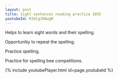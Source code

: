 ```yaml
---
layout: post
title: Sight sentences reading practice 1055
youtubeId: R3XCgJO6wgM
---
```

 
 
Helps to learn sight words and their spelling.

Opportunitiy to repeat the spelling. 

Practice spelling. 
 
Practice for spelling bee competitions. 
 
{% include youtubePlayer.html id=page.youtubeId %}
 
 

